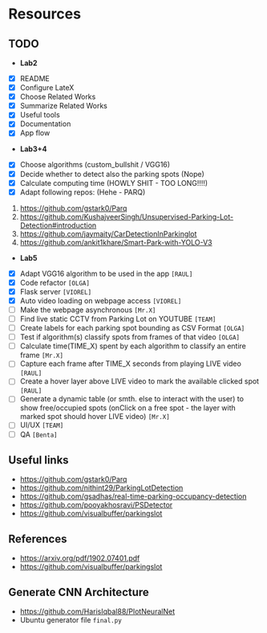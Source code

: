 # Resources

## TODO
- **Lab2**  
- [x] README  
- [x] Configure LateX
- [x] Choose Related Works  
- [x] Summarize Related Works
- [x] Useful tools
- [x] Documentation  
- [x] App flow  
  
- **Lab3+4** 
- [x] Choose algorithms (custom_bullshit / VGG16)
- [x] Decide whether to detect also the parking spots (Nope)
- [x] Calculate computing time (HOWLY SHIT - TOO LONG!!!!)
- [x] Adapt following repos:  (Hehe - PARQ)
1. https://github.com/gstark0/Parq
2. https://github.com/KushajveerSingh/Unsupervised-Parking-Lot-Detection#introduction
3. https://github.com/jaymaity/CarDetectionInParkinglot
4. https://github.com/ankit1khare/Smart-Park-with-YOLO-V3

- **Lab5**
- [x] Adapt VGG16 algorithm to be used in the app `[RAUL]`
- [x] Code refactor `[OLGA]`
- [x] Flask server `[VIOREL]`
- [x] Auto video loading on webpage access `[VIOREL]`
- [ ] Make the webpage asynchronous `[Mr.X]`
- [ ] Find live static CCTV from Parking Lot on YOUTUBE `[TEAM]`
- [ ] Create labels for each parking spot bounding as CSV Format `[OLGA]`
- [ ] Test if algorithm(s) classify spots from frames of that video `[OLGA]`
- [ ] Calculate time(TIME_X) spent by each algorithm to classify an entire frame `[Mr.X]`
- [ ] Capture each frame after TIME_X seconds from playing LIVE video `[RAUL]`
- [ ] Create a hover layer above LIVE video to mark the available clicked spot `[RAUL]`
- [ ] Generate a dynamic table (or smth. else to interact with the user) to show free/occupied spots (onClick on a free spot - the layer with marked spot should hover LIVE video)  `[Mr.X]`
- [ ] UI/UX `[TEAM]`
- [ ] QA `[Benta]`

## Useful links
- https://github.com/gstark0/Parq
- https://github.com/nithint29/ParkingLotDetection
- https://github.com/gsadhas/real-time-parking-occupancy-detection
- https://github.com/pooyakhosravi/PSDetector
- https://github.com/visualbuffer/parkingslot

## References
- https://arxiv.org/pdf/1902.07401.pdf
- https://github.com/visualbuffer/parkingslot


## Generate CNN Architecture
- https://github.com/HarisIqbal88/PlotNeuralNet
- Ubuntu generator file `final.py`
